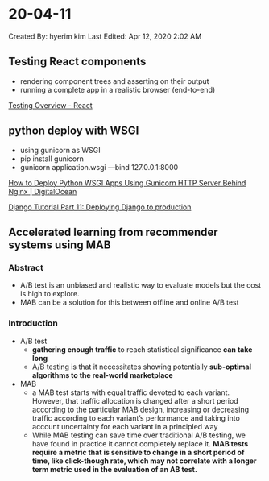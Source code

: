 # 20-04-11

Created By: hyerim kim
Last Edited: Apr 12, 2020 2:02 AM

## Testing React components

- rendering component trees and asserting on their output
- running a complete app in a realistic browser (end-to-end)

[Testing Overview - React](https://reactjs.org/docs/testing.html)

## python deploy with WSGI

- using gunicorn as WSGI
- pip install gunicorn
- gunicorn application.wsgi —bind 127.0.0.1:8000

[How to Deploy Python WSGI Apps Using Gunicorn HTTP Server Behind Nginx | DigitalOcean](https://www.digitalocean.com/community/tutorials/how-to-deploy-python-wsgi-apps-using-gunicorn-http-server-behind-nginx)

[Django Tutorial Part 11: Deploying Django to production](https://developer.mozilla.org/en-US/docs/Learn/Server-side/Django/Deployment)

## Accelerated learning from recommender systems using MAB

[](https://arxiv.org/pdf/1908.06158.pdf)

### Abstract

- A/B test is an unbiased and realistic way to evaluate models but the cost is high to explore.
- MAB can be a solution for this between offline and online A/B test

### Introduction

- A/B test
    - **gathering enough traffic** to reach statistical significance **can take long**
    - A/B testing is that it necessitates
    showing potentially **sub-optimal algorithms to the real-world marketplace**
- MAB
    - a MAB test starts with equal traffic devoted to each variant. However, that traffic allocation is changed after a short period
    according to the particular MAB design, increasing or decreasing
    traffic according to each variant’s performance and taking into
    account uncertainty for each variant in a principled way
    - While MAB testing can save time over traditional A/B testing,
    we have found in practice it cannot completely replace it. **MAB
    tests require a metric that is sensitive to change in a short period of
    time, like click-though rate, which may not correlate with a longer
    term metric used in the evaluation of an AB test.**

